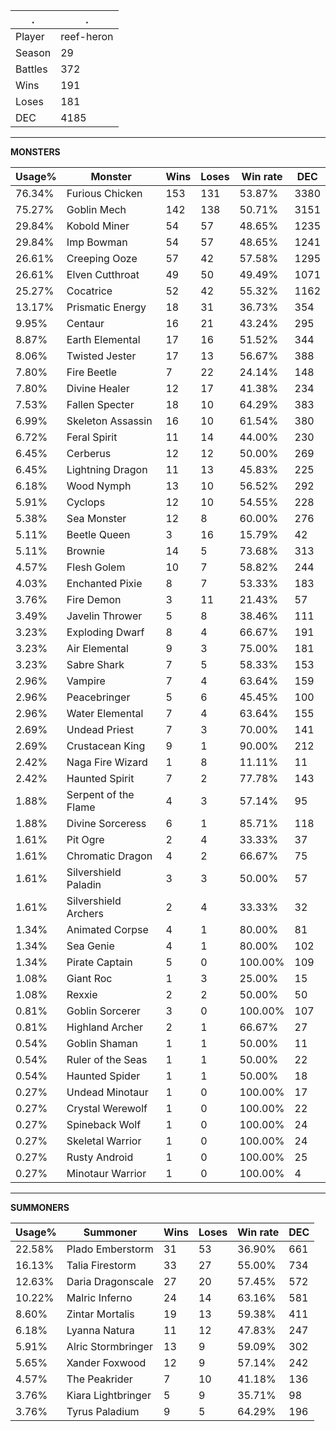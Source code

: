 .|.
|-|-
Player|reef-heron
Season|29
Battles|372
Wins|191
Loses|181
DEC|4185

---
**MONSTERS**

Usage%|Monster|Wins|Loses|Win rate|DEC|
-|-|-|-|-|-|
76.34%|Furious Chicken|153|131|53.87%|3380|
75.27%|Goblin Mech|142|138|50.71%|3151|
29.84%|Kobold Miner|54|57|48.65%|1235|
29.84%|Imp Bowman|54|57|48.65%|1241|
26.61%|Creeping Ooze|57|42|57.58%|1295|
26.61%|Elven Cutthroat|49|50|49.49%|1071|
25.27%|Cocatrice|52|42|55.32%|1162|
13.17%|Prismatic Energy|18|31|36.73%|354|
9.95%|Centaur|16|21|43.24%|295|
8.87%|Earth Elemental|17|16|51.52%|344|
8.06%|Twisted Jester|17|13|56.67%|388|
7.80%|Fire Beetle|7|22|24.14%|148|
7.80%|Divine Healer|12|17|41.38%|234|
7.53%|Fallen Specter|18|10|64.29%|383|
6.99%|Skeleton Assassin|16|10|61.54%|380|
6.72%|Feral Spirit|11|14|44.00%|230|
6.45%|Cerberus|12|12|50.00%|269|
6.45%|Lightning Dragon|11|13|45.83%|225|
6.18%|Wood Nymph|13|10|56.52%|292|
5.91%|Cyclops|12|10|54.55%|228|
5.38%|Sea Monster|12|8|60.00%|276|
5.11%|Beetle Queen|3|16|15.79%|42|
5.11%|Brownie|14|5|73.68%|313|
4.57%|Flesh Golem|10|7|58.82%|244|
4.03%|Enchanted Pixie|8|7|53.33%|183|
3.76%|Fire Demon|3|11|21.43%|57|
3.49%|Javelin Thrower|5|8|38.46%|111|
3.23%|Exploding Dwarf|8|4|66.67%|191|
3.23%|Air Elemental|9|3|75.00%|181|
3.23%|Sabre Shark|7|5|58.33%|153|
2.96%|Vampire|7|4|63.64%|159|
2.96%|Peacebringer|5|6|45.45%|100|
2.96%|Water Elemental|7|4|63.64%|155|
2.69%|Undead Priest|7|3|70.00%|141|
2.69%|Crustacean King|9|1|90.00%|212|
2.42%|Naga Fire Wizard|1|8|11.11%|11|
2.42%|Haunted Spirit|7|2|77.78%|143|
1.88%|Serpent of the Flame|4|3|57.14%|95|
1.88%|Divine Sorceress|6|1|85.71%|118|
1.61%|Pit Ogre|2|4|33.33%|37|
1.61%|Chromatic Dragon|4|2|66.67%|75|
1.61%|Silvershield Paladin|3|3|50.00%|57|
1.61%|Silvershield Archers|2|4|33.33%|32|
1.34%|Animated Corpse|4|1|80.00%|81|
1.34%|Sea Genie|4|1|80.00%|102|
1.34%|Pirate Captain|5|0|100.00%|109|
1.08%|Giant Roc|1|3|25.00%|15|
1.08%|Rexxie|2|2|50.00%|50|
0.81%|Goblin Sorcerer|3|0|100.00%|107|
0.81%|Highland Archer|2|1|66.67%|27|
0.54%|Goblin Shaman|1|1|50.00%|11|
0.54%|Ruler of the Seas|1|1|50.00%|22|
0.54%|Haunted Spider|1|1|50.00%|18|
0.27%|Undead Minotaur|1|0|100.00%|17|
0.27%|Crystal Werewolf|1|0|100.00%|22|
0.27%|Spineback Wolf|1|0|100.00%|24|
0.27%|Skeletal Warrior|1|0|100.00%|24|
0.27%|Rusty Android|1|0|100.00%|25|
0.27%|Minotaur Warrior|1|0|100.00%|4|

---
**SUMMONERS**

Usage%|Summoner|Wins|Loses|Win rate|DEC|
-|-|-|-|-|-|
22.58%|Plado Emberstorm|31|53|36.90%|661|
16.13%|Talia Firestorm|33|27|55.00%|734|
12.63%|Daria Dragonscale|27|20|57.45%|572|
10.22%|Malric Inferno|24|14|63.16%|581|
8.60%|Zintar Mortalis|19|13|59.38%|411|
6.18%|Lyanna Natura|11|12|47.83%|247|
5.91%|Alric Stormbringer|13|9|59.09%|302|
5.65%|Xander Foxwood|12|9|57.14%|242|
4.57%|The Peakrider|7|10|41.18%|136|
3.76%|Kiara Lightbringer|5|9|35.71%|98|
3.76%|Tyrus Paladium|9|5|64.29%|196|
